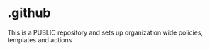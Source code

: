 # .github
This is a PUBLIC repository and sets up organization wide policies, templates and actions
